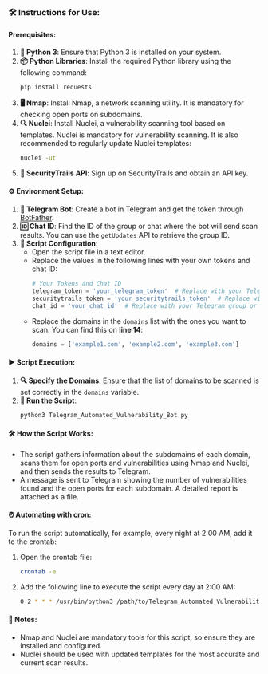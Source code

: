 ### 🛠️ **Instructions for Use**:

#### Prerequisites:

1. **🐍 Python 3**: Ensure that Python 3 is installed on your system.
2. **📦 Python Libraries**: Install the required Python library using the following command:
   ```bash
   pip install requests
   ```
3. **🖥️ Nmap**: Install Nmap, a network scanning utility. It is mandatory for checking open ports on subdomains.
4. **🔍 Nuclei**: Install Nuclei, a vulnerability scanning tool based on templates. Nuclei is mandatory for vulnerability scanning. It is also recommended to regularly update Nuclei templates:
   ```bash
   nuclei -ut
   ```
5. **🔑 SecurityTrails API**: Sign up on SecurityTrails and obtain an API key.

#### ⚙️ **Environment Setup**:

1. **🤖 Telegram Bot**: Create a bot in Telegram and get the token through [BotFather](https://core.telegram.org/bots#6-botfather).
2. **🆔 Chat ID**: Find the ID of the group or chat where the bot will send scan results. You can use the `getUpdates` API to retrieve the group ID.
3. **📝 Script Configuration**:
    - Open the script file in a text editor.
    - Replace the values in the following lines with your own tokens and chat ID:
      ```python
      # Your Tokens and Chat ID
      telegram_token = 'your_telegram_token'  # Replace with your Telegram bot token
      securitytrails_token = 'your_securitytrails_token'  # Replace with your SecurityTrails API key
      chat_id = 'your_chat_id'  # Replace with your Telegram group or chat ID
      ```
    - Replace the domains in the `domains` list with the ones you want to scan. You can find this on **line 14**:
      ```python
      domains = ['example1.com', 'example2.com', 'example3.com']
      ```

#### ▶️ **Script Execution**:

1. **🔍 Specify the Domains**: Ensure that the list of domains to be scanned is set correctly in the `domains` variable.
2. **🚀 Run the Script**:
   ```bash
   python3 Telegram_Automated_Vulnerability_Bot.py
   ```

#### 🛠️ **How the Script Works**:

- The script gathers information about the subdomains of each domain, scans them for open ports and vulnerabilities using Nmap and Nuclei, and then sends the results to Telegram.
- A message is sent to Telegram showing the number of vulnerabilities found and the open ports for each subdomain. A detailed report is attached as a file.

#### ⏰ **Automating with cron**:

To run the script automatically, for example, every night at 2:00 AM, add it to the crontab:
1. Open the crontab file:
   ```bash
   crontab -e
   ```
2. Add the following line to execute the script every day at 2:00 AM:
   ```bash
   0 2 * * * /usr/bin/python3 /path/to/Telegram_Automated_Vulnerability_Bot.py
   ```

#### 📝 **Notes**:

- Nmap and Nuclei are mandatory tools for this script, so ensure they are installed and configured.
- Nuclei should be used with updated templates for the most accurate and current scan results.

